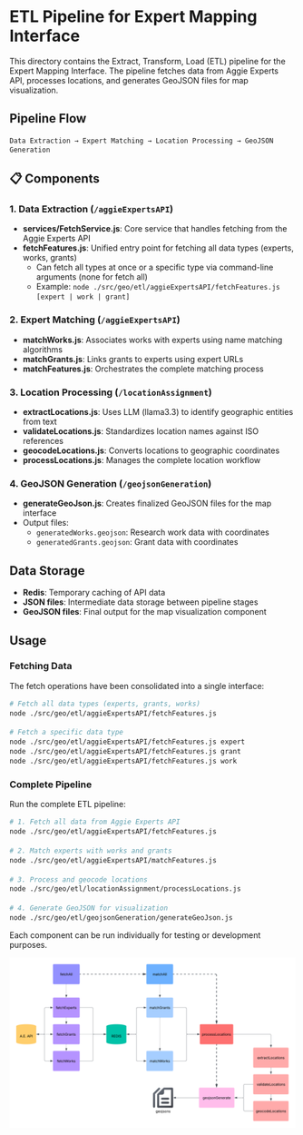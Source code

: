 # ETL Pipeline for Expert Mapping Interface

This directory contains the Extract, Transform, Load (ETL) pipeline for the Expert Mapping Interface. The pipeline fetches data from Aggie Experts API, processes locations, and generates GeoJSON files for map visualization.

## Pipeline Flow

```
Data Extraction → Expert Matching → Location Processing → GeoJSON Generation
```

## 📋 Components

### 1. Data Extraction (`/aggieExpertsAPI`)

- **services/FetchService.js**: Core service that handles fetching from the Aggie Experts API
- **fetchFeatures.js**: Unified entry point for fetching all data types (experts, works, grants)
  - Can fetch all types at once or a specific type via command-line arguments (none for fetch all)
  - Example: `node ./src/geo/etl/aggieExpertsAPI/fetchFeatures.js [expert | work | grant]`

### 2. Expert Matching (`/aggieExpertsAPI`)

- **matchWorks.js**: Associates works with experts using name matching algorithms
- **matchGrants.js**: Links grants to experts using expert URLs
- **matchFeatures.js**: Orchestrates the complete matching process

### 3. Location Processing (`/locationAssignment`)

- **extractLocations.js**: Uses LLM (llama3.3) to identify geographic entities from text
- **validateLocations.js**: Standardizes location names against ISO references
- **geocodeLocations.js**: Converts locations to geographic coordinates
- **processLocations.js**: Manages the complete location workflow

### 4. GeoJSON Generation (`/geojsonGeneration`)

- **generateGeoJson.js**: Creates finalized GeoJSON files for the map interface
- Output files:
  - `generatedWorks.geojson`: Research work data with coordinates
  - `generatedGrants.geojson`: Grant data with coordinates

## Data Storage

- **Redis**: Temporary caching of API data
- **JSON files**: Intermediate data storage between pipeline stages
- **GeoJSON files**: Final output for the map visualization component

## Usage

### Fetching Data

The fetch operations have been consolidated into a single interface:

```bash
# Fetch all data types (experts, grants, works)
node ./src/geo/etl/aggieExpertsAPI/fetchFeatures.js

# Fetch a specific data type
node ./src/geo/etl/aggieExpertsAPI/fetchFeatures.js expert
node ./src/geo/etl/aggieExpertsAPI/fetchFeatures.js grant
node ./src/geo/etl/aggieExpertsAPI/fetchFeatures.js work
```

### Complete Pipeline

Run the complete ETL pipeline:

```bash
# 1. Fetch all data from Aggie Experts API
node ./src/geo/etl/aggieExpertsAPI/fetchFeatures.js

# 2. Match experts with works and grants
node ./src/geo/etl/aggieExpertsAPI/matchFeatures.js

# 3. Process and geocode locations
node ./src/geo/etl/locationAssignment/processLocations.js

# 4. Generate GeoJSON for visualization
node ./src/geo/etl/geojsonGeneration/generateGeoJson.js
```

Each component can be run individually for testing or development purposes.

![ETL Pipeline Diagram](../../assets/etl.png)
